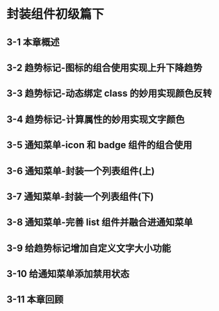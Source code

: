 # 封装组件初级篇下

## 3-1 本章概述

## 3-2 趋势标记-图标的组合使用实现上升下降趋势

## 3-3 趋势标记-动态绑定 class 的妙用实现颜色反转

## 3-4 趋势标记-计算属性的妙用实现文字颜色

## 3-5 通知菜单-icon 和 badge 组件的组合使用

## 3-6 通知菜单-封装一个列表组件(上)

## 3-7 通知菜单-封装一个列表组件(下)

## 3-8 通知菜单-完善 list 组件并融合进通知菜单

## 3-9 给趋势标记增加自定义文字大小功能

## 3-10 给通知菜单添加禁用状态

## 3-11 本章回顾
